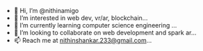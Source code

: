 - 👋 Hi, I’m @nithinamigo
- 👀 I’m interested in web dev, vr/ar, blockchain...
- 🌱 I’m currently learning computer science engineering ...
- 💞️ I’m looking to collaborate on web development and spark ar...
- 📫 Reach me at nithinshankar.233@gmail.com...

<!---
nithinamigo/nithinamigo is a ✨ special ✨ repository because its `README.md` (this file) appears on your GitHub profile.
You can click the Preview link to take a look at your changes.
--->
